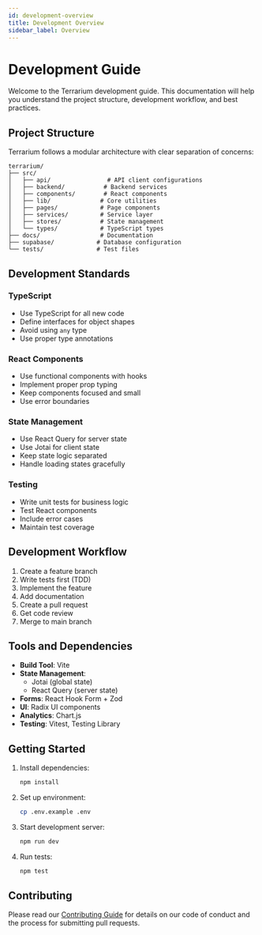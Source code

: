 ```yaml
---
id: development-overview
title: Development Overview
sidebar_label: Overview
---
```


# Development Guide

Welcome to the Terrarium development guide. This documentation will help you understand the project structure, development workflow, and best practices.

## Project Structure

Terrarium follows a modular architecture with clear separation of concerns:

```
terrarium/
├── src/
│   ├── api/                # API client configurations
│   ├── backend/           # Backend services
│   ├── components/        # React components
│   ├── lib/              # Core utilities
│   ├── pages/            # Page components
│   ├── services/         # Service layer
│   ├── stores/           # State management
│   └── types/            # TypeScript types
├── docs/                 # Documentation
├── supabase/            # Database configuration
└── tests/               # Test files
```

## Development Standards

### TypeScript

- Use TypeScript for all new code
- Define interfaces for object shapes
- Avoid using `any` type
- Use proper type annotations

### React Components

- Use functional components with hooks
- Implement proper prop typing
- Keep components focused and small
- Use error boundaries

### State Management

- Use React Query for server state
- Use Jotai for client state
- Keep state logic separated
- Handle loading states gracefully

### Testing

- Write unit tests for business logic
- Test React components
- Include error cases
- Maintain test coverage

## Development Workflow

1. Create a feature branch
2. Write tests first (TDD)
3. Implement the feature
4. Add documentation
5. Create a pull request
6. Get code review
7. Merge to main branch

## Tools and Dependencies

- **Build Tool**: Vite
- **State Management**:
  - Jotai (global state)
  - React Query (server state)
- **Forms**: React Hook Form + Zod
- **UI**: Radix UI components
- **Analytics**: Chart.js
- **Testing**: Vitest, Testing Library

## Getting Started

1. Install dependencies:

   ```bash
   npm install
   ```

2. Set up environment:

   ```bash
   cp .env.example .env
   ```

3. Start development server:

   ```bash
   npm run dev
   ```

4. Run tests:
   ```bash
   npm test
   ```

## Contributing

Please read our [Contributing Guide](./contributing.md) for details on our code of conduct and the process for submitting pull requests.

